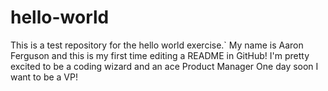 # hello-world
This is a test repository for the hello world exercise.`
My name is Aaron Ferguson and this is my first time editing a README in GitHub!
I'm pretty excited to be a coding wizard and an ace Product Manager
One day soon I want to be a VP!

